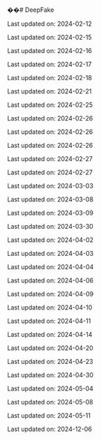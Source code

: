 ��#   D e e p F a k e  
 

Last updated on: 2024-02-12

Last updated on: 2024-02-15

Last updated on: 2024-02-16

Last updated on: 2024-02-17

Last updated on: 2024-02-18

Last updated on: 2024-02-21

Last updated on: 2024-02-25

Last updated on: 2024-02-26

Last updated on: 2024-02-26

Last updated on: 2024-02-26

Last updated on: 2024-02-27

Last updated on: 2024-02-27

Last updated on: 2024-03-03

Last updated on: 2024-03-08

Last updated on: 2024-03-09

Last updated on: 2024-03-30

Last updated on: 2024-04-02

Last updated on: 2024-04-03

Last updated on: 2024-04-04

Last updated on: 2024-04-06

Last updated on: 2024-04-09

Last updated on: 2024-04-10

Last updated on: 2024-04-11

Last updated on: 2024-04-14

Last updated on: 2024-04-20

Last updated on: 2024-04-23

Last updated on: 2024-04-30

Last updated on: 2024-05-04

Last updated on: 2024-05-08

Last updated on: 2024-05-11

Last updated on: 2024-12-06